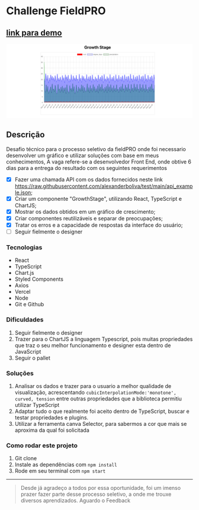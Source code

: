 # Challenge FieldPRO 

[link para demo](https://challenge-field-fnkk0z5uw-andressagabriele.vercel.app)
---

![imagem do aplicativo](./src/assetsReadme/growthStageReadme.png)

## Descrição

Desafio técnico para o processo seletivo da fieldPRO onde foi necessario desenvolver um gráfico e utilizar soluções com base em meus conhecimentos,
A vaga refere-se a desenvolvedor Front End, onde obtive 6 dias para a entrega do resultado com os seguintes requerimentos 

- [x] Fazer uma chamada API com os dados fornecidos neste link https://raw.githubusercontent.com/alexanderboliva/test/main/api_example.json;
- [x] Criar um componente "GrowthStage", utilizando React, TypeScript e ChartJS;
- [x] Mostrar os dados obtidos em um gráfico de crescimento;
- [x] Criar componentes reutilizáveis e separar de preocupações;
- [x] Tratar os erros e a capacidade de respostas da interface do usuário;
- [ ] Seguir fielmente o designer

### Tecnologias

- React
- TypeScript
- Chart.js
- Styled Components
- Axios
- Vercel
- Node
- Git e Github


### Dificuldades

1. Seguir fielmente o designer
2. Trazer para o ChartJS a linguagem Typescript, pois muitas propriedades que traz o seu melhor funcionamento e designer esta dentro de JavaScript
3. Seguir o pallet

### Soluções

1. Analisar os dados e trazer para o usuario a melhor qualidade de visualização, acrescentando `cubicInterpolationMode:'monotone', curved, tension` entre outras propriedades que a biblioteca permitiu utilizar TypeScript
2. Adaptar tudo o que realmente foi aceito dentro de TypeScript, buscar e testar propriedades e plugins.
3. Utilizar a ferramenta canva Selector, para sabermos a cor que mais se aproxima da qual foi solicitada

### Como rodar este projeto 

1. Git clone
2. Instale as dependências com `npm install`
3. Rode em seu terminal com `npm start`
---
> Desde já agradeço a todos por essa oportunidade, foi um imenso prazer fazer parte desse processo seletivo, a onde me trouxe diversos aprendizados. 
Aguardo o Feedback

